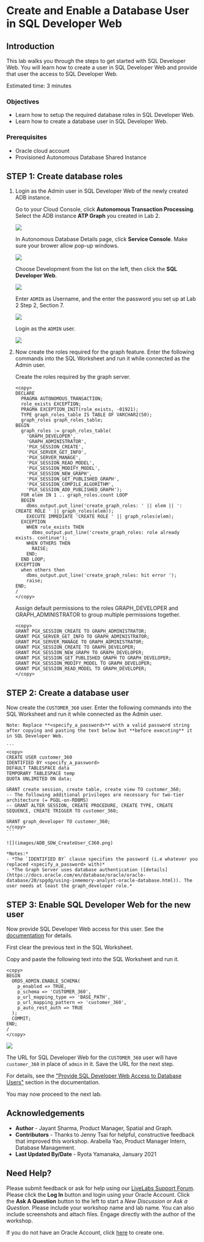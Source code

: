 # Create and Enable a Database User in SQL Developer Web

## Introduction

This lab walks you through the steps to get started with SQL Developer Web. You will learn how to create a user in SQL Developer Web and provide that user the access to SQL Developer Web.

Estimated time: 3 minutes

### Objectives

- Learn how to setup the required database roles in SQL Developer Web.
- Learn how to create a database user in SQL Developer Web.

### Prerequisites

* Oracle cloud account
* Provisioned Autonomous Database Shared Instance

## **STEP 1:** Create database roles

1. Login as the Admin user in SQL Developer Web of the newly created ADB instance.

    Go to your Cloud Console, click **Autonomous Transaction Processing**. Select the ADB instance **ATP Graph** you created in Lab 2.

    ![](images/select_ATP.png)

    In Autonomous Database Details page, click **Service Console**. Make sure your brower allow pop-up windows.

    ![](images/ADB_console.png)

    Choose Development from the list on the left, then click the **SQL Developer Web**.

    ![](images/ADB_ConsoleDevTab.png)

    Enter `ADMIN` as Username, and the enter the password you set up at Lab 2 Step 2, Section 7.

    ![](images/login.png)
  
    Login as the `ADMIN` user. 

    ![](images/ADB_SQLDevWebHome.png)

2. Now create the roles required for the graph feature. Enter the following commands into the SQL Worksheet and run it while connected as the Admin user.

    Create the roles required by the graph server.

    ```
    <copy>
    DECLARE
      PRAGMA AUTONOMOUS_TRANSACTION;
      role_exists EXCEPTION;
      PRAGMA EXCEPTION_INIT(role_exists, -01921);
      TYPE graph_roles_table IS TABLE OF VARCHAR2(50);
      graph_roles graph_roles_table;
    BEGIN
      graph_roles := graph_roles_table(
        'GRAPH_DEVELOPER',
        'GRAPH_ADMINISTRATOR',
        'PGX_SESSION_CREATE',
        'PGX_SERVER_GET_INFO',
        'PGX_SERVER_MANAGE',
        'PGX_SESSION_READ_MODEL',
        'PGX_SESSION_MODIFY_MODEL',
        'PGX_SESSION_NEW_GRAPH',
        'PGX_SESSION_GET_PUBLISHED_GRAPH',
        'PGX_SESSION_COMPILE_ALGORITHM',
        'PGX_SESSION_ADD_PUBLISHED_GRAPH');
      FOR elem IN 1 .. graph_roles.count LOOP
      BEGIN
        dbms_output.put_line('create_graph_roles: ' || elem || ': CREATE ROLE ' || graph_roles(elem));
        EXECUTE IMMEDIATE 'CREATE ROLE ' || graph_roles(elem);
      EXCEPTION
        WHEN role_exists THEN
          dbms_output.put_line('create_graph_roles: role already exists. continue');
        WHEN OTHERS THEN
          RAISE;
        END;
      END LOOP;
    EXCEPTION
      when others then
        dbms_output.put_line('create_graph_roles: hit error ');
        raise;
    END;
    /
    </copy>
    ```

    Assign default permissions to the roles GRAPH_DEVELOPER and GRAPH_ADMINISTRATOR to group multiple permissions together.

    ```
    <copy>
    GRANT PGX_SESSION_CREATE TO GRAPH_ADMINISTRATOR;
    GRANT PGX_SERVER_GET_INFO TO GRAPH_ADMINISTRATOR;
    GRANT PGX_SERVER_MANAGE TO GRAPH_ADMINISTRATOR;
    GRANT PGX_SESSION_CREATE TO GRAPH_DEVELOPER;
    GRANT PGX_SESSION_NEW_GRAPH TO GRAPH_DEVELOPER;
    GRANT PGX_SESSION_GET_PUBLISHED_GRAPH TO GRAPH_DEVELOPER;
    GRANT PGX_SESSION_MODIFY_MODEL TO GRAPH_DEVELOPER;
    GRANT PGX_SESSION_READ_MODEL TO GRAPH_DEVELOPER;
    </copy>
    ```

## **STEP 2:** Create a database user

Now create the `CUSTOMER_360` user. Enter the following commands into the SQL Worksheet and run it while connected as the Admin user.

    Note: Replace **<specify_a_password>** with a valid password string after copying and pasting the text below but **before executing** it in SQL Developer Web.

    ```
    <copy>
    CREATE USER customer_360 
    IDENTIFIED BY <specify_a_password> 
    DEFAULT TABLESPACE data 
    TEMPORARY TABLESPACE temp 
    QUOTA UNLIMITED ON data;  

    GRANT create session, create table, create view TO customer_360;
    -- The following additional privileges are necessary for two-tier architecture (= PGQL-on-RDBMS)
    -- GRANT ALTER SESSION, CREATE PROCEDURE, CREATE TYPE, CREATE SEQUENCE, CREATE TRIGGER TO customer_360;
    
    GRANT graph_developer TO customer_360;
    </copy>
    ```

    ![](images/ADB_SDW_CreateUser_C360.png)

    *Notes:* 
    - *The `IDENTIFIED BY` clause specifies the password (i.e whatever you replaced <specify_a_password> with)*
    - *The Graph Server uses database authentication ([details](https://docs.oracle.com/en/database/oracle/oracle-database/20/spgdg/using-inmemory-analyst-oracle-database.html)). The user needs at least the graph_developer role.*

## **STEP 3:** Enable SQL Developer Web for the new user

Now provide SQL Developer Web access for this user. See the [documentation](https://docs.oracle.com/en/cloud/paas/autonomous-data-warehouse-cloud/user/sql-developer-web.html#GUID-4B404CE3-C832-4089-B37A-ADE1036C7EEA)
  for details.

First clear the previous text in the SQL Worksheet.

Copy and paste the following text into the SQL Worksheet and run it.

```
<copy>
BEGIN
  ORDS_ADMIN.ENABLE_SCHEMA(
    p_enabled => TRUE,
    p_schema => 'CUSTOMER_360',
    p_url_mapping_type => 'BASE_PATH',
    p_url_mapping_pattern => 'customer_360',
    p_auto_rest_auth => TRUE
  );
  COMMIT;
END;
/
</copy>
```

![](images/ADB_SDW_EnableLoginFor_C360.jpg)

The URL for SQL Developer Web for the `CUSTOMER_360` user will have `customer_360` in place of `admin` in it. Save the URL for the next step.

For details, see the ["Provide SQL Developer Web Access to Database Users"](https://docs.oracle.com/en/cloud/paas/autonomous-data-warehouse-cloud/user/sql-developer-web.html#GUID-4B404CE3-C832-4089-B37A-ADE1036C7EEA) section in the documentation.

You may now proceed to the next lab.

## Acknowledgements ##

* **Author** - Jayant Sharma, Product Manager, Spatial and Graph.
* **Contributors** - Thanks to Jenny Tsai for helpful, constructive feedback that improved this workshop. Arabella Yao, Product Manager Intern, Database Management.
* **Last Updated By/Date** - Ryota Yamanaka, January 2021

## Need Help?
Please submit feedback or ask for help using our [LiveLabs Support Forum](https://community.oracle.com/tech/developers/categories/oracle-graph). Please click the **Log In** button and login using your Oracle Account. Click the **Ask A Question** button to the left to start a *New Discussion* or *Ask a Question*.  Please include your workshop name and lab name.  You can also include screenshots and attach files.  Engage directly with the author of the workshop.

If you do not have an Oracle Account, click [here](https://profile.oracle.com/myprofile/account/create-account.jspx) to create one.
